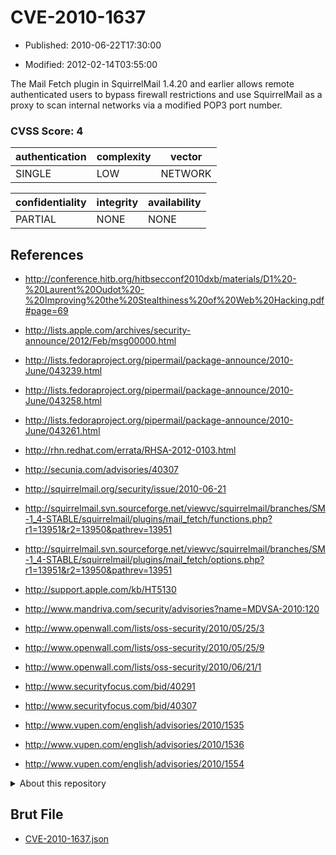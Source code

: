 # CVE-2010-1637

- Published: 2010-06-22T17:30:00

- Modified: 2012-02-14T03:55:00

The Mail Fetch plugin in SquirrelMail 1.4.20 and earlier allows remote authenticated users to bypass firewall restrictions and use SquirrelMail as a proxy to scan internal networks via a modified POP3 port number.

### CVSS Score: **4**

| authentication | complexity | vector |
| --- | --- | --- |
| SINGLE | LOW | NETWORK |

| confidentiality | integrity | availability |
| --- | --- | --- |
| PARTIAL | NONE | NONE |

## References

* http://conference.hitb.org/hitbsecconf2010dxb/materials/D1%20-%20Laurent%20Oudot%20-%20Improving%20the%20Stealthiness%20of%20Web%20Hacking.pdf#page=69

* http://lists.apple.com/archives/security-announce/2012/Feb/msg00000.html

* http://lists.fedoraproject.org/pipermail/package-announce/2010-June/043239.html

* http://lists.fedoraproject.org/pipermail/package-announce/2010-June/043258.html

* http://lists.fedoraproject.org/pipermail/package-announce/2010-June/043261.html

* http://rhn.redhat.com/errata/RHSA-2012-0103.html

* http://secunia.com/advisories/40307

* http://squirrelmail.org/security/issue/2010-06-21

* http://squirrelmail.svn.sourceforge.net/viewvc/squirrelmail/branches/SM-1_4-STABLE/squirrelmail/plugins/mail_fetch/functions.php?r1=13951&r2=13950&pathrev=13951

* http://squirrelmail.svn.sourceforge.net/viewvc/squirrelmail/branches/SM-1_4-STABLE/squirrelmail/plugins/mail_fetch/options.php?r1=13951&r2=13950&pathrev=13951

* http://support.apple.com/kb/HT5130

* http://www.mandriva.com/security/advisories?name=MDVSA-2010:120

* http://www.openwall.com/lists/oss-security/2010/05/25/3

* http://www.openwall.com/lists/oss-security/2010/05/25/9

* http://www.openwall.com/lists/oss-security/2010/06/21/1

* http://www.securityfocus.com/bid/40291

* http://www.securityfocus.com/bid/40307

* http://www.vupen.com/english/advisories/2010/1535

* http://www.vupen.com/english/advisories/2010/1536

* http://www.vupen.com/english/advisories/2010/1554

<details>
<summary>About this repository</summary> 

  This repository is part of the project [Live Hack CVE](https://github.com/Live-Hack-CVE). Main website can be found [www.live-hack.org](https://www.live-hack.org) 
  
  Made by [Sn0wAlice](https://github.com/Sn0wAlice) for the people that care about security and need to have a feed of the latest CVEs. Hope you enjoy it, don't forget to star the repo and follow me on [Twitter](https://twitter.com/Sn0wAlice) and [Github](https://github.com/Sn0wAlice). And that is my [personnal website](https://www.alice-snow.me/)

  - [Home Page](https://github.com/Live-Hack-CVE)
  - [Framework](https://github.com/Live-Hack-CVE/cve-framework)
  - [CVE database](https://github.com/Live-Hack-CVE/full_database)
  - [Changelog](https://github.com/Live-Hack-CVE/Changelog)
</details>

## Brut File

* [CVE-2010-1637.json](https://raw.githubusercontent.com/Live-Hack-CVE/full_database/main/cves/2010/CVE-2010-1637.json)

